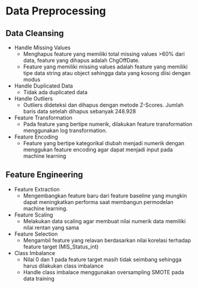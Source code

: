 # Data Preprocessing 
## Data Cleansing
* Handle Missing Values
  - Menghapus feature yang memiliki total missing values >60% dari data, feature yang dihapus adalah ChgOffDate.
  - Feature yang memiliki missing values adalah feature yang memiliki tipe data string atau object sehingga data yang kosong diisi dengan modus
* Handle Duplicated Data
  - Tidak ada duplicated data
* Handle Outliers
  - Outliers dideteksi dan dihapus dengan metode Z-Scores. Jumlah baris data setelah dihapus sebanyak 248.928
* Feature Transformation
  - Pada feature yang bertipe numerik, dilakukan feature transformation menggunakan log transformation. 
* Feature Encoding
  - Feature yang bertipe kategorikal diubah menjadi numerik dengan menggukan feature encoding agar dapat menjadi input pada machine learning
## Feature Engineering
* Feature Extraction
  - Mengembangkan feature baru dari feature baseline yang mungkin dapat meningkatkan performa saat membangun permodelan machine learning.
* Feature Scaling
  - Melakukan data scaling agar membuat nilai numerik data memiliki nilai rentan yang sama
* Feature Selection
  - Mengambil feature yang relavan berdasarkan nilai korelasi terhadap feature target (MIS_Status_int)
* Class Imbalance
  - Nilai 0 dan 1 pada feature target masih tidak seimbang sehingga harus dilakukan class imbalance
  - Handle class imbalace menggunakan oversampling SMOTE pada data training
